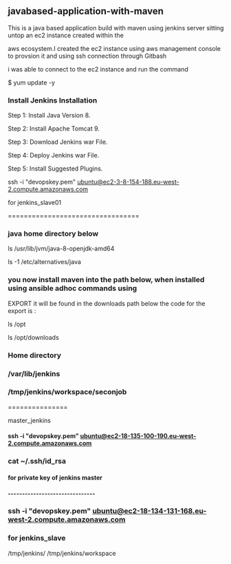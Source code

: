 ## javabased-application-with-maven

This is a java based application build with maven using jenkins server sitting untop an ec2 instance created within the 

aws ecosystem.I created the ec2 instance using aws management console to provsion it and using ssh connection through Gitbash

i was able to connect to the ec2 instance and run the command

$ yum update -y

### Install Jenkins Installation 

Step 1: Install Java Version 8.

Step 2: Install Apache Tomcat 9.

Step 3: Download Jenkins war File.

Step 4: Deploy Jenkins war File.

Step 5: Install Suggested Plugins.


ssh -i "devopskey.pem" ubuntu@ec2-3-8-154-188.eu-west-2.compute.amazonaws.com
 
for jenkins_slave01

=================================
### java home directory below

ls  /usr/lib/jvm/java-8-openjdk-amd64


ls -1  /etc/alternatives/java
### you now install maven into the path below, when installed using ansible adhoc commands using 
EXPORT it will be found in the downloads path below 
 the code for the export is :

ls  /opt

ls  /opt/downloads

### Home directory
  ### /var/lib/jenkins
### /tmp/jenkins/workspace/seconjob
===============

master_jenkins

#### ssh -i "devopskey.pem" ubuntu@ec2-18-135-100-190.eu-west-2.compute.amazonaws.com
 ### cat ~/.ssh/id_rsa
#### for private key of jenkins master
#### -------------------------------
### ssh -i "devopskey.pem" ubuntu@ec2-18-134-131-168.eu-west-2.compute.amazonaws.com

### for jenkins_slave

/tmp/jenkins/ /tmp/jenkins/workspace

